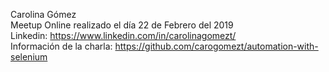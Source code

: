 Carolina Gómez <br>
Meetup Online realizado el día 22 de Febrero del 2019 <br>
Linkedin:  https://www.linkedin.com/in/carolinagomezt/ <br>
Información de la charla: https://github.com/carogomezt/automation-with-selenium